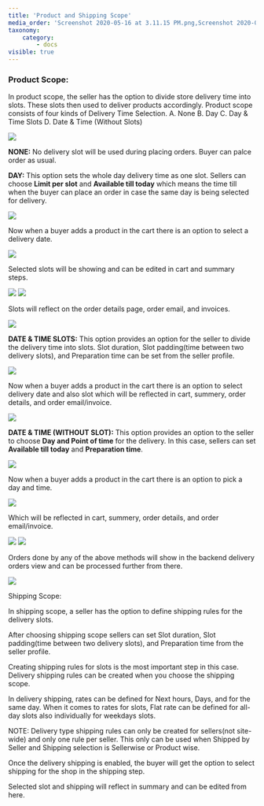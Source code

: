 ```yaml
---
title: 'Product and Shipping Scope'
media_order: 'Screenshot 2020-05-16 at 3.11.15 PM.png,Screenshot 2020-05-16 at 3.25.35 PM.png,Screenshot 2020-05-16 at 3.37.02 PM.png,unnamed.png,Screenshot 2020-05-16 at 3.42.58 PM.png,Screenshot 2020-05-16 at 3.46.11 PM.png,Screenshot 2020-05-16 at 7.03.27 PM.png,Screenshot 2020-05-16 at 7.05.54 PM.png,Screenshot 2020-05-16 at 7.13.12 PM.png,unnamed (1).png,unnamed (2).png,Screenshot 2020-05-16 at 7.24.17 PM.png'
taxonomy:
    category:
        - docs
visible: true
---
```


### Product Scope:

In product scope, the seller has the option to divide store delivery time into slots.  These slots then used to deliver products accordingly. Product scope consists of four kinds of Delivery Time Selection.
A. None
B. Day
C. Day & Time Slots
D. Date & Time (Without Slots) 

![](Screenshot%202020-05-16%20at%203.11.15%20PM.png)

**NONE:** No delivery slot will be used during placing orders. Buyer can palce order as usual.

**DAY:** This option sets the whole day delivery time as one slot. Sellers can choose **Limit per slot** and **Available till today** which means the time till when the buyer can place an order in case the same day is being selected for delivery.

![](Screenshot%202020-05-16%20at%203.25.35%20PM.png)

Now when a buyer adds a product in the cart there is an option to select a delivery date. 

![](Screenshot%202020-05-16%20at%203.37.02%20PM.png)

Selected slots will be showing and can be edited in cart and summary steps.

![](unnamed.png)
![](Screenshot%202020-05-16%20at%203.42.58%20PM.png)

Slots will reflect on the order details page, order email, and invoices.

![](Screenshot%202020-05-16%20at%203.46.11%20PM.png)

**DATE & TIME SLOTS:** This option provides an option for the seller to divide the delivery time into slots. Slot duration, Slot padding(time between two delivery slots), and Preparation time can be set from the seller profile.

![](Screenshot%202020-05-16%20at%207.03.27%20PM.png)

Now when a buyer adds a product in the cart there is an option to select delivery date and also slot which will be reflected in cart, summery, order details, and order email/invoice.

![](Screenshot%202020-05-16%20at%207.05.54%20PM.png)


**DATE & TIME (WITHOUT SLOT):** This option provides an option to the seller to choose **Day and Point of time** for the delivery. In this case, sellers can set **Available till today** and **Preparation time**.

![](Screenshot%202020-05-16%20at%207.13.12%20PM.png)

Now when a buyer adds a product in the cart there is an option to pick a day and time.

![](unnamed%20%281%29.png)

Which will be reflected in cart, summery, order details, and order email/invoice.

![](unnamed%20%282%29.png)
![](Screenshot%202020-05-16%20at%207.24.17%20PM.png)

Orders done by any of the above methods will show in the backend delivery orders view and can be processed further from there. 

![](Screenshot%202020-05-16%20at%207.28.22%20PM.png)






Shipping Scope: 

In shipping scope, a seller has the option to define shipping rules for the delivery slots. 



After choosing shipping scope sellers can set Slot duration, Slot padding(time between two delivery slots), and Preparation time from the seller profile.



Creating shipping rules for slots is the most important step in this case. Delivery shipping rules can be created when you choose the shipping scope.

In delivery shipping, rates can be defined for Next hours, Days, and for the same day. When it comes to rates for slots, Flat rate can be defined for all-day slots also individually for weekdays slots.





NOTE: Delivery type shipping rules can only be created for sellers(not site-wide) and only one rule per seller. This only can be used when Shipped by Seller and Shipping selection is Sellerwise or Product wise.

Once the delivery shipping is enabled, the buyer will get the option to select shipping for the shop in the shipping step.


Selected slot and shipping will reflect in summary and can be edited from here.
